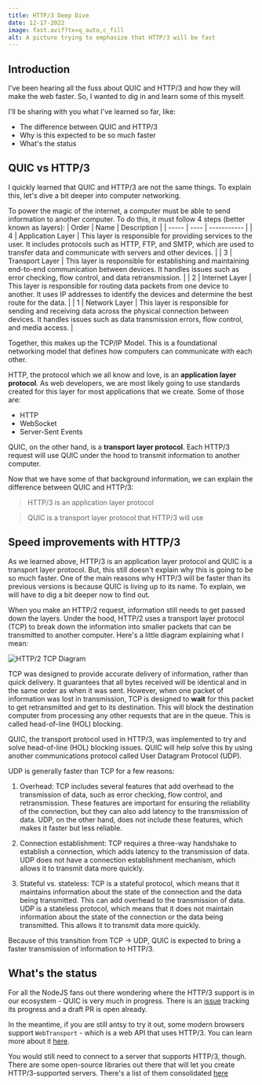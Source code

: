 ```yaml
---
title: HTTP/3 Deep Dive
date: 12-17-2022
image: fast.avif?tx=q_auto,c_fill
alt: A picture trying to emphasize that HTTP/3 will be fast
---
```


## Introduction

I've been hearing all the fuss about QUIC and HTTP/3 and how they will make the web faster. So, I wanted to dig in and learn some of this myself.

I'll be sharing with you what I've learned so far, like:

- The difference between QUIC and HTTP/3
- Why is this expected to be so much faster
- What's the status

## QUIC vs HTTP/3

I quickly learned that QUIC and HTTP/3 are not the same things. To explain this, let's dive a bit deeper into computer networking.

To power the magic of the internet, a computer must be able to send information to another computer. To do this, it must follow 4 steps (better known as layers):
| Order | Name | Description |
| ----- | ---- | ----------- |
| 4 | Application Layer | This layer is responsible for providing services to the user. It includes protocols such as HTTP, FTP, and SMTP, which are used to transfer data and communicate with servers and other devices. |
| 3 | Transport Layer | This layer is responsible for establishing and maintaining end-to-end communication between devices. It handles issues such as error checking, flow control, and data retransmission. |
| 2 | Internet Layer | This layer is responsible for routing data packets from one device to another. It uses IP addresses to identify the devices and determine the best route for the data. |
| 1 | Network Layer | This layer is responsible for sending and receiving data across the physical connection between devices. It handles issues such as data transmission errors, flow control, and media access. |

Together, this makes up the TCP/IP Model. This is a foundational networking model that defines how computers can communicate with each other.

HTTP, the protocol which we all know and love, is an **application layer protocol**. As web developers, we are most likely going to use standards created for this layer for most applications that we create. Some of those are:

- HTTP
- WebSocket
- Server-Sent Events

QUIC, on the other hand, is a **transport layer protocol**. Each HTTP/3 request will use QUIC under the hood to transmit information to another computer.

Now that we have some of that background information, we can explain the difference between QUIC and HTTP/3:

> HTTP/3 is an application layer protocol

> QUIC is a transport layer protocol that HTTP/3 will use

## Speed improvements with HTTP/3

As we learned above, HTTP/3 is an application layer protocol and QUIC is a transport layer protocol. But, this still doesn't explain why this is going to be so much faster. One of the main reasons why HTTP/3 will be faster than its previous versions is because QUIC is living up to its name. To explain, we will have to dig a bit deeper now to find out.

When you make an HTTP/2 request, information still needs to get passed down the layers. Under the hood, HTTP/2 uses a transport layer protocol (TCP) to break down the information into smaller packets that can be transmitted to another computer. Here's a little diagram explaining what I mean:

![HTTP/2 TCP Diagram](https://cedomir.mo.cloudinary.net/assets/http3-deep-dive/http2-tcp-diagram.png?tx=q_auto,f_auto)

TCP was designed to provide accurate delivery of information, rather than quick delivery. It guarantees that all bytes received will be identical and in the same order as when it was sent. However, when one packet of information was lost in transmission, TCP is designed to **wait** for this packet to get retransmitted and get to its destination. This will block the destination computer from processing any other requests that are in the queue. This is called head-of-line (HOL) blocking.

QUIC, the transport protocol used in HTTP/3, was implemented to try and solve head-of-line (HOL) blocking issues. QUIC will help solve this by using another communications protocol called User Datagram Protocol (UDP).

UDP is generally faster than TCP for a few reasons:

1. Overhead: TCP includes several features that add overhead to the transmission of data, such as error checking, flow control, and retransmission. These features are important for ensuring the reliability of the connection, but they can also add latency to the transmission of data. UDP, on the other hand, does not include these features, which makes it faster but less reliable.

2. Connection establishment: TCP requires a three-way handshake to establish a connection, which adds latency to the transmission of data. UDP does not have a connection establishment mechanism, which allows it to transmit data more quickly.

3. Stateful vs. stateless: TCP is a stateful protocol, which means that it maintains information about the state of the connection and the data being transmitted. This can add overhead to the transmission of data. UDP is a stateless protocol, which means that it does not maintain information about the state of the connection or the data being transmitted. This allows it to transmit data more quickly.

Because of this transition from TCP -> UDP, QUIC is expected to bring a faster transmission of information to HTTP/3.

## What's the status

For all the NodeJS fans out there wondering where the HTTP/3 support is in our ecosystem - QUIC is very much in progress. There is an [issue](https://github.com/nodejs/node/issues/38478) tracking its progress and a draft PR is open already.

In the meantime, if you are still antsy to try it out, some modern browsers support `WebTransport` - which is a web API that uses HTTP/3. You can learn more about it [here](https://web.dev/webtransport/).

You would still need to connect to a server that supports HTTP/3, though. There are some open-source libraries out there that will let you create HTTP/3-supported servers. There's a list of them consolidated [here](https://en.wikipedia.org/wiki/HTTP/3#Libraries)
